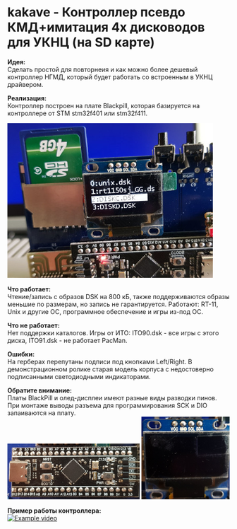 # kakave - Контроллер псевдо КМД+имитация 4х дисководов для УКНЦ (на SD карте)

<B>Идея:</B></Br>
Сделать простой для повторнеия и как можно более дешевый контроллер НГМД, который будет работать со встроенным в УКНЦ драйвером.

<B>Реализация:</B></Br>
Контроллер построен на плате Blackpill, которая базируется на контроллере от STM stm32f401 или stm32f411.

![alt text](photo/example1.jpeg "Kakave")

<B>Что работает:</B></Br>
Чтение/запись с образов DSK на 800 кБ, также поддерживаются образы меньшие по размерам, но запись не гарантируется.
Работают: RT-11, Unix и другие ОС, программное обеспечение и игры из-под ОС.

<B>Что не работает:</B></Br>
Нет поддержки каталогов.
Игры от ИТО: ITO90.dsk - все игры с этого диска, ITO91.dsk - не работает PacMan.

<B>Ошибки:</B></Br>
На герберах перепутаны подписи под кнопками Left/Right.
В демонстрационном ролике старая модель корпуса с недостоверно подписанными светодиодными индикаторами.

<B>Обратите внимание:</B></Br>
Платы BlackPill и олед-дисплеи имеют разные  виды разводки пинов.
При монтаже выводы разъема для программирования SCK и DIO запаиваются на плату.</Br>
<img src="photo/blackpill.jpg" alt="blackpill" width="300"/>
<img src="photo/oled.jpeg" alt="blackpill" width="200"/>

<B>Пример работы контроллера:</B></Br>
[![Example video](https://img.youtube.com/vi/BQEt_0jdZwQ/0.jpg)](https://youtu.be/BQEt_0jdZwQ "Example video")
